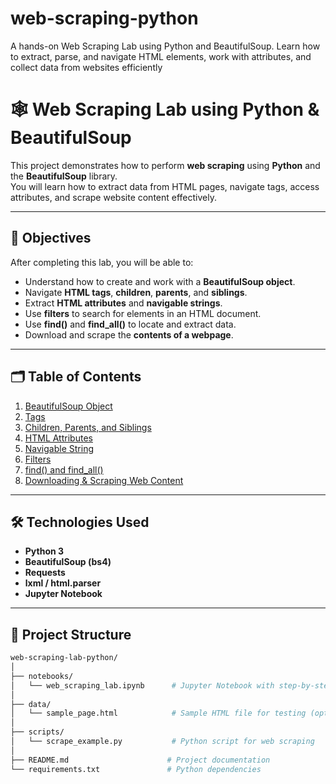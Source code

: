 # web-scraping-python
A hands-on Web Scraping Lab using Python and BeautifulSoup. Learn how to extract, parse, and navigate HTML elements, work with attributes, and collect data from websites efficiently
# 🕸️ Web Scraping Lab using Python & BeautifulSoup

This project demonstrates how to perform **web scraping** using **Python** and the **BeautifulSoup** library.  
You will learn how to extract data from HTML pages, navigate tags, access attributes, and scrape website content effectively.

---

## 📌 Objectives

After completing this lab, you will be able to:

- Understand how to create and work with a **BeautifulSoup object**.
- Navigate **HTML tags**, **children**, **parents**, and **siblings**.
- Extract **HTML attributes** and **navigable strings**.
- Use **filters** to search for elements in an HTML document.
- Use **find()** and **find_all()** to locate and extract data.
- Download and scrape the **contents of a webpage**.

---

## 🗂 Table of Contents

1. [BeautifulSoup Object](#beautifulsoup-object)  
2. [Tags](#tags)  
3. [Children, Parents, and Siblings](#children-parents-and-siblings)  
4. [HTML Attributes](#html-attributes)  
5. [Navigable String](#navigable-string)  
6. [Filters](#filters)  
7. [find() and find_all()](#find-and-find_all)  
8. [Downloading & Scraping Web Content](#downloading-and-scraping)

---

## 🛠️ Technologies Used

- **Python 3**
- **BeautifulSoup (bs4)**
- **Requests**
- **lxml / html.parser**
- **Jupyter Notebook**

---

## 📂 Project Structure

```bash
web-scraping-lab-python/
│
├── notebooks/
│   └── web_scraping_lab.ipynb      # Jupyter Notebook with step-by-step code
│
├── data/
│   └── sample_page.html            # Sample HTML file for testing (optional)
│
├── scripts/
│   └── scrape_example.py           # Python script for web scraping
│
├── README.md                      # Project documentation
└── requirements.txt               # Python dependencies
